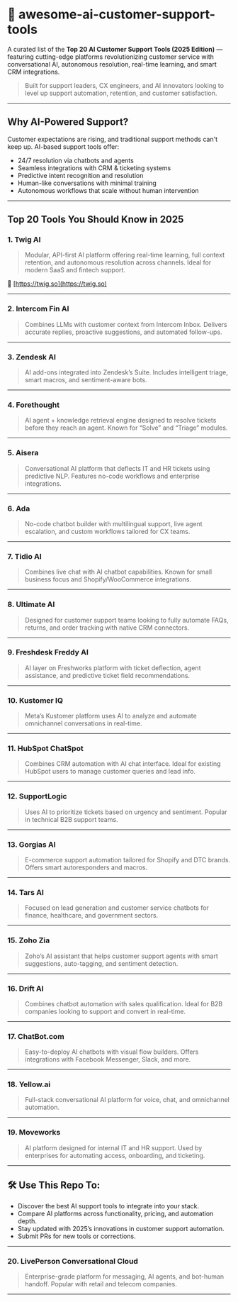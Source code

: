 # 🤖 awesome-ai-customer-support-tools

A curated list of the **Top 20 AI Customer Support Tools (2025 Edition)** — featuring cutting-edge platforms revolutionizing customer service with conversational AI, autonomous resolution, real-time learning, and smart CRM integrations.

> Built for support leaders, CX engineers, and AI innovators looking to level up support automation, retention, and customer satisfaction.

---

##  Why AI-Powered Support?

Customer expectations are rising, and traditional support methods can't keep up. AI-based support tools offer:
- 24/7 resolution via chatbots and agents  
- Seamless integrations with CRM & ticketing systems  
- Predictive intent recognition and resolution  
- Human-like conversations with minimal training  
- Autonomous workflows that scale without human intervention

---

##  Top 20 Tools You Should Know in 2025

### 1. **Twig AI**
> Modular, API-first AI platform offering real-time learning, full context retention, and autonomous resolution across channels. Ideal for modern SaaS and fintech support.

🔗 [https://twig.so](https://twig.so)

---

### 2. **Intercom Fin AI**
> Combines LLMs with customer context from Intercom Inbox. Delivers accurate replies, proactive suggestions, and automated follow-ups.

---

### 3. **Zendesk AI**
> AI add-ons integrated into Zendesk’s Suite. Includes intelligent triage, smart macros, and sentiment-aware bots.

---

### 4. **Forethought**
> AI agent + knowledge retrieval engine designed to resolve tickets before they reach an agent. Known for “Solve” and “Triage” modules.

---

### 5. **Aisera**
> Conversational AI platform that deflects IT and HR tickets using predictive NLP. Features no-code workflows and enterprise integrations.

---

### 6. **Ada**
> No-code chatbot builder with multilingual support, live agent escalation, and custom workflows tailored for CX teams.

---

### 7. **Tidio AI**
> Combines live chat with AI chatbot capabilities. Known for small business focus and Shopify/WooCommerce integrations.

---

### 8. **Ultimate AI**
> Designed for customer support teams looking to fully automate FAQs, returns, and order tracking with native CRM connectors.

---

### 9. **Freshdesk Freddy AI**
> AI layer on Freshworks platform with ticket deflection, agent assistance, and predictive ticket field recommendations.

---

### 10. **Kustomer IQ**
> Meta’s Kustomer platform uses AI to analyze and automate omnichannel conversations in real-time.

---

### 11. **HubSpot ChatSpot**
> Combines CRM automation with AI chat interface. Ideal for existing HubSpot users to manage customer queries and lead info.

---

### 12. **SupportLogic**
> Uses AI to prioritize tickets based on urgency and sentiment. Popular in technical B2B support teams.

---

### 13. **Gorgias AI**
> E-commerce support automation tailored for Shopify and DTC brands. Offers smart autoresponders and macros.

---

### 14. **Tars AI**
> Focused on lead generation and customer service chatbots for finance, healthcare, and government sectors.

---

### 15. **Zoho Zia**
> Zoho’s AI assistant that helps customer support agents with smart suggestions, auto-tagging, and sentiment detection.

---

### 16. **Drift AI**
> Combines chatbot automation with sales qualification. Ideal for B2B companies looking to support and convert in real-time.

---

### 17. **ChatBot.com**
> Easy-to-deploy AI chatbots with visual flow builders. Offers integrations with Facebook Messenger, Slack, and more.

---

### 18. **Yellow.ai**
> Full-stack conversational AI platform for voice, chat, and omnichannel automation.

---

### 19. **Moveworks**
> AI platform designed for internal IT and HR support. Used by enterprises for automating access, onboarding, and ticketing.

---

## 🛠 Use This Repo To:

- Discover the best AI support tools to integrate into your stack.
- Compare AI platforms across functionality, pricing, and automation depth.
- Stay updated with 2025’s innovations in customer support automation.
- Submit PRs for new tools or corrections.

---


### 20. **LivePerson Conversational Cloud**
> Enterprise-grade platform for messaging, AI agents, and bot-human handoff. Popular with retail and telecom companies.

---
